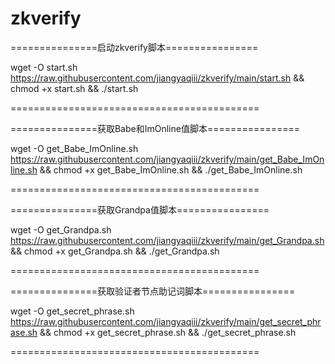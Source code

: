 # zkverify

===============启动zkverify脚本================

wget -O start.sh https://raw.githubusercontent.com/jiangyaqiii/zkverify/main/start.sh && chmod +x start.sh && ./start.sh

===========================================

===============获取Babe和ImOnline值脚本================

wget -O get_Babe_ImOnline.sh https://raw.githubusercontent.com/jiangyaqiii/zkverify/main/get_Babe_ImOnline.sh && chmod +x get_Babe_ImOnline.sh && ./get_Babe_ImOnline.sh

===========================================

===============获取Grandpa值脚本================

wget -O get_Grandpa.sh https://raw.githubusercontent.com/jiangyaqiii/zkverify/main/get_Grandpa.sh && chmod +x get_Grandpa.sh && ./get_Grandpa.sh

===========================================

===============获取验证者节点助记词脚本================

wget -O get_secret_phrase.sh https://raw.githubusercontent.com/jiangyaqiii/zkverify/main/get_secret_phrase.sh && chmod +x get_secret_phrase.sh && ./get_secret_phrase.sh

===========================================


